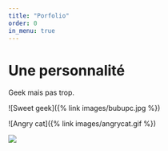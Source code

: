 ```yaml
---
title: "Porfolio"
order: 0
in_menu: true
---
```

# **Une personnalité**
Geek mais pas trop.


![Sweet geek]({% link images/bubupc.jpg %})


![Angry cat]({% link images/angrycat.gif %})

<img src="https://th.bing.com/th/id/OIP.XUsOnkTpYAqyLurFGtS8_QAAAA?rs=1&pid=ImgDetMain"> 
